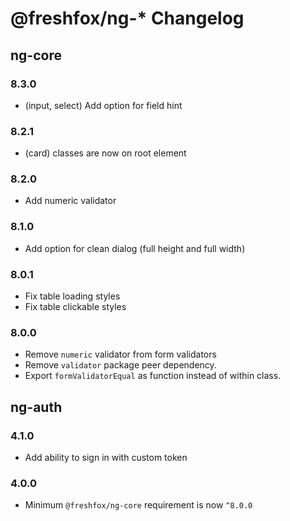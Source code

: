 # @freshfox/ng-* Changelog

## ng-core

### 8.3.0
- (input, select) Add option for field hint 

### 8.2.1
- (card) classes are now on root element

### 8.2.0
- Add numeric validator

### 8.1.0
- Add option for clean dialog (full height and full width)

### 8.0.1
- Fix table loading styles
- Fix table clickable styles

### 8.0.0
- Remove `numeric` validator from form validators
- Remove `validator` package peer dependency.
- Export `formValidatorEqual` as function instead of within class.

## ng-auth
### 4.1.0
- Add ability to sign in with custom token

### 4.0.0
- Minimum `@freshfox/ng-core` requirement is now `^8.0.0`
